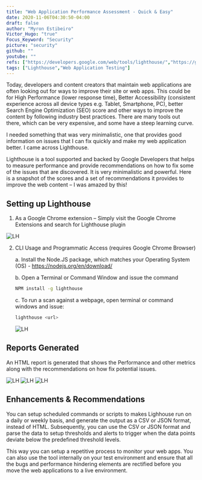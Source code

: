 ```yaml
---
title: "Web Application Performance Assessment - Quick & Easy"
date: 2020-11-06T04:30:50-04:00
draft: false
author: "Myron Estibeiro"
Victor_Hugo: "true"
Focus_Keyword: "Security"
picture: "security"
github: ""
youtube: ""
refs: ["https://developers.google.com/web/tools/lighthouse/","https://github.com/GoogleChrome/lighthouse"]
tags: ["Lighthouse","Web Application Testing"]
---
```

Today, developers and content creators that maintain web applications are often looking out for ways to improve their site or web apps. This could be for High Performance (lower response time), Better Accessibility (consistent experience across all device types e.g. Tablet, Smartphone, PC), better Search Engine Optimization (SEO) score and other ways to improve the content by following industry best practices. There are many tools out there, which can be very expensive, and some have a steep learning curve.

I needed something that was very minimalistic, one that provides good information on issues that I can fix quickly and make my web application better. I came across Lighthouse.

Lighthouse is a tool supported and backed by Google Developers that helps to measure performance and provide recommendations on how to fix some of the issues that are discovered. It is very minimalistic and powerful. Here is a snapshot of the scores and a set of recommendations it provides to improve the web content – I was amazed by this!

## Setting up Lighthouse
1.	As a Google Chrome extension – Simply visit the Google Chrome Extensions and search for Lighthouse plugin 

![LH](/lighthouse_extension.PNG#center)

2.	CLI Usage and Programmatic Access (requires Google Chrome Browser)

    a.	Install the Node.JS  package, which matches your Operating System (OS) - https://nodejs.org/en/download/

    b.	Open a Terminal or Command Window and issue the command 
    ```bash
    NPM install -g lighthouse
    ```

    c.	To run a scan against a webpage, open terminal or command windows and issue: 
    ```bash
    lighthouse <url>
    ```

    ![LH](/lighthouse_cmd1.PNG#center)

## Reports Generated
An HTML report is generated that shows the Performance and other metrics along with the recommendations on how fix potential issues.

![LH](/lighthouseresults.PNG#center) ![LH](/lighthouse_opportunities.PNG#center) 
![LH](/lighthouse_best_practices.PNG#center)


## Enhancements & Recommendations
You can setup scheduled commands or scripts to makes Lighhouse run on a daily or weekly basis, and generate the output as a CSV or JSON format, instead of HTML. Subsequently, you can use the CSV or JSON format and parse the data to setup thresholds and alerts to trigger when the data points deviate below the predefined threshold levels. 

This way you can setup a repetitive process to monitor your web apps. You can also use the tool internally on your test environment and ensure that all the bugs and performance hindering elements are rectified before you move the web applications to a live environment.